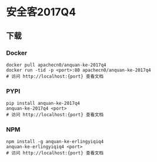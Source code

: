 # 安全客2017Q4

## 下载

### Docker

```
docker pull apachecn0/anquan-ke-2017q4
docker run -tid -p <port>:80 apachecn0/anquan-ke-2017q4
# 访问 http://localhost:{port} 查看文档
```

### PYPI

```
pip install anquan-ke-2017q4
anquan-ke-2017q4 <port>
# 访问 http://localhost:{port} 查看文档
```

### NPM

```
npm install -g anquan-ke-erlingyiqiq4
anquan-ke-erlingyiqiq4 <port>
# 访问 http://localhost:{port} 查看文档
```